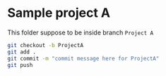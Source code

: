 # Sample project A

This folder suppose to be inside branch `Project A`

```sh
git checkout -b ProjectA
git add .
git commit -m "commit message here for ProjectA"
git push
```